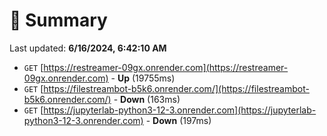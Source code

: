 # 📖 Summary
Last updated: **6/16/2024, 6:42:10 AM**

- `GET` [https://restreamer-09gx.onrender.com](https://restreamer-09gx.onrender.com) - **Up** (19755ms)
- `GET` [https://filestreambot-b5k6.onrender.com/](https://filestreambot-b5k6.onrender.com/) - **Down** (163ms)
- `GET` [https://jupyterlab-python3-12-3.onrender.com](https://jupyterlab-python3-12-3.onrender.com) - **Down** (197ms)
